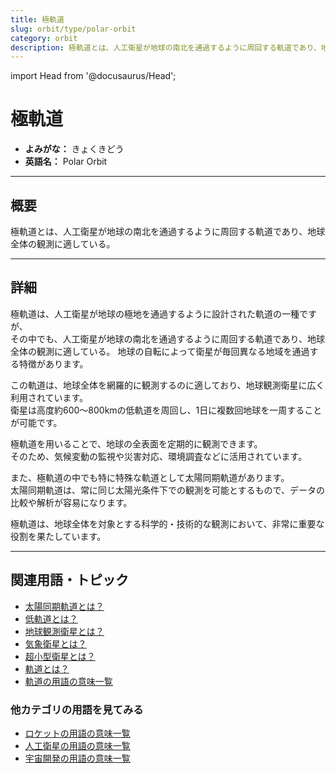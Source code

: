 ```yaml
---
title: 極軌道
slug: orbit/type/polar-orbit
category: orbit
description: 極軌道とは、人工衛星が地球の南北を通過するように周回する軌道であり、地球全体の観測に適している。
---
```


import Head from '@docusaurus/Head';

<Head>
  <script type="application/ld+json">
    {`{
      "@context": "https://schema.org",
      "@type": "DefinedTerm",
      "name": "極軌道",
      "inDefinedTermSet": "https://www.space-portal.org",
      "termCode": "orbit/type/polar-orbit",
      "description": "極軌道とは、人工衛星が地球の南北を通過するように周回する軌道であり、地球全体の観測に適している。",
      "url": "https://www.space-portal.org/docs/orbit/type/polar-orbit"
    }`}
  </script>
</Head>

# 極軌道

- **よみがな：** きょくきどう  
- **英語名：** Polar Orbit  

---

## 概要

極軌道とは、人工衛星が地球の南北を通過するように周回する軌道であり、地球全体の観測に適している。

---

## 詳細

極軌道は、人工衛星が地球の極地を通過するように設計された軌道の一種ですが、  
その中でも、人工衛星が地球の南北を通過するように周回する軌道であり、地球全体の観測に適している。
地球の自転によって衛星が毎回異なる地域を通過する特徴があります。  

この軌道は、地球全体を網羅的に観測するのに適しており、地球観測衛星に広く利用されています。  
衛星は高度約600〜800kmの低軌道を周回し、1日に複数回地球を一周することが可能です。  

極軌道を用いることで、地球の全表面を定期的に観測できます。  
そのため、気候変動の監視や災害対応、環境調査などに活用されています。  

また、極軌道の中でも特に特殊な軌道として太陽同期軌道があります。  
太陽同期軌道は、常に同じ太陽光条件下での観測を可能とするもので、データの比較や解析が容易になります。  

極軌道は、地球全体を対象とする科学的・技術的な観測において、非常に重要な役割を果たしています。

---

## 関連用語・トピック

- [太陽同期軌道とは？](/orbit/type/sun-synchronous-orbit)  
- [低軌道とは？](/orbit/type/low-earth-orbit)  
- [地球観測衛星とは？](/satellite/type/earth-observation-sat)  
- [気象衛星とは？](/satellite/type/weather-sat)  
- [超小型衛星とは？](/satellite/type/cubesat)  
- [軌道とは？](/orbit/orbit)
- [軌道の用語の意味一覧](/category/orbit)

### 他カテゴリの用語を見てみる
- [ロケットの用語の意味一覧](/category/rocket)
- [人工衛星の用語の意味一覧](/category/satellite)
- [宇宙開発の用語の意味一覧](/category/glossary)
